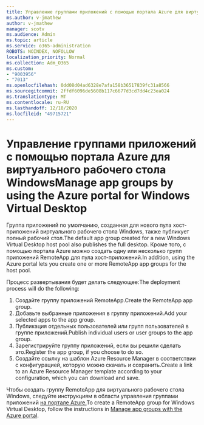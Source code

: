 ```yaml
---
title: Управление группами приложений с помощью портала Azure для виртуального рабочего стола Windows
ms.author: v-jmathew
author: v-jmathew
manager: scotv
ms.audience: Admin
ms.topic: article
ms.service: o365-administration
ROBOTS: NOINDEX, NOFOLLOW
localization_priority: Normal
ms.collection: Adm_O365
ms.custom:
- "9003956"
- "7013"
ms.openlocfilehash: 0dd08d04ad6328e7afa158b36517839fc31a8566
ms.sourcegitcommit: 2ffdf6096de5608b117c6677d3cd7dd4c23ea024
ms.translationtype: MT
ms.contentlocale: ru-RU
ms.lasthandoff: 12/18/2020
ms.locfileid: "49715721"
---
```

# <a name="manage-app-groups-by-using-the-azure-portal-for-windows-virtual-desktop"></a><span data-ttu-id="4644c-102">Управление группами приложений с помощью портала Azure для виртуального рабочего стола Windows</span><span class="sxs-lookup"><span data-stu-id="4644c-102">Manage app groups by using the Azure portal for Windows Virtual Desktop</span></span>

<span data-ttu-id="4644c-103">Группа приложений по умолчанию, созданная для нового пула хост-приложений виртуального рабочего стола Windows, также публикует полный рабочий стол.</span><span class="sxs-lookup"><span data-stu-id="4644c-103">The default app group created for a new Windows Virtual Desktop host pool also publishes the full desktop.</span></span> <span data-ttu-id="4644c-104">Кроме того, с помощью портала Azure можно создать одну или несколько групп приложений RemoteApp для пула хост-приложений.</span><span class="sxs-lookup"><span data-stu-id="4644c-104">In addition, using the Azure portal lets you create one or more RemoteApp app groups for the host pool.</span></span>

<span data-ttu-id="4644c-105">Процесс развертывания будет делать следующее:</span><span class="sxs-lookup"><span data-stu-id="4644c-105">The deployment process will do the following:</span></span>

1. <span data-ttu-id="4644c-106">Создайте группу приложений RemoteApp.</span><span class="sxs-lookup"><span data-stu-id="4644c-106">Create the RemoteApp app group.</span></span>
2. <span data-ttu-id="4644c-107">Добавьте выбранные приложения в группу приложений.</span><span class="sxs-lookup"><span data-stu-id="4644c-107">Add your selected apps to the app group.</span></span>
3. <span data-ttu-id="4644c-108">Публикация отдельных пользователей или групп пользователей в группе приложений.</span><span class="sxs-lookup"><span data-stu-id="4644c-108">Publish individual users or user groups to the app group.</span></span>
4. <span data-ttu-id="4644c-109">Зарегистрируйте группу приложений, если вы решили сделать это.</span><span class="sxs-lookup"><span data-stu-id="4644c-109">Register the app group, if you choose to do so.</span></span>
5. <span data-ttu-id="4644c-110">Создайте ссылку на шаблон Azure Resource Manager в соответствии с конфигурацией, которую можно скачать и сохранить.</span><span class="sxs-lookup"><span data-stu-id="4644c-110">Create a link to an Azure Resource Manager template according to your configuration, which you can download and save.</span></span>

<span data-ttu-id="4644c-111">Чтобы создать группу RemoteApp для виртуального рабочего стола Windows, следуйте инструкциям в области управления группами приложений [на портале Azure.](https://go.microsoft.com/fwlink/?linkid=2129550)</span><span class="sxs-lookup"><span data-stu-id="4644c-111">To create a RemoteApp group for Windows Virtual Desktop, follow the instructions in [Manage app groups with the Azure portal](https://go.microsoft.com/fwlink/?linkid=2129550).</span></span>
